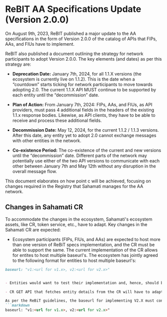 # ReBIT AA Specifications Update (Version 2.0.0)

On August 9th, 2023, ReBIT published a major update to the AA specifications in the form of Version 2.0.0 of the catalog of APIs that FIPs, AAs, and FIUs have to implement.

ReBIT also published a document outlining the strategy for network participants to adopt Version 2.0.0. The key elements (and dates) as per this strategy are:

- **Deprecation Date:** January 7th, 2024, for all 1.1.X versions (the ecosystem is currently live on 1.1.2). This is the date when a “countdown” starts ticking for network participants to move towards adopting 2.0. The current 1.1.X API MUST continue to be supported by each entity until the “decommission” date.

- **Plan of Action:** From January 7th, 2024: FIPs, AAs, and FIUs, as API providers, must pass 4 additional fields in the headers of the existing 1.1.x response bodies. Likewise, as API clients, they have to be able to receive and process these additional fields.

- **Decommission Date:** May 12, 2024, for the current 1.1.2 / 1.1.3 versions. After this date, any entity yet to adopt 2.0 cannot exchange messages with other entities in the network.

- **Co-existence Period:** The co-existence of the current and new versions until the “decommission” date. Different parts of the network may potentially use either of the two API versions to communicate with each other between January 7th and May 12th without any disruption in the overall message flow.

This document elaborates on how point c will be achieved, focusing on changes required in the Registry that Sahamati manages for the AA network.

## Changes in Sahamati CR

To accommodate the changes in the ecosystem, Sahamati's ecosystem assets, like CR, token service, etc., have to adapt. Key changes in the Sahamati CR are expected:

- Ecosystem participants (FIPs, FIUs, and AAs) are expected to host more than one version of ReBiT specs implementation, and the CR must be able to support the same. The current implementation of the CR allows for entites to host multiple baseurl's. The ecosystem has jointly agreed to the following format for entities to host multiple baseurl's:
```markdown
baseurl: "v1:<url for v1.x>, v2:<url for v2.x>"


- Entities would want to test their implementation and, hence, should be able to create new UAT CR entries using the AA Commons portal.

- CR GET API that fetches entity details from the CR will have to adapt to share information about the two implementations.

As per the ReBiT guidelines, the baseurl for implementing V2.X must contain the component '/V2' at the end of the url. This means that all entities must host 
```markdown
baseurl: "v1:<url for v1.x>, v2:<url for v2.x>"

